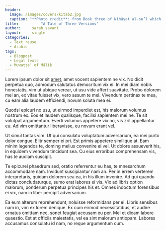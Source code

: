 ```yaml
---
header:
  image: /images/covers/kitab2.jpg
  caption: "**Photo credit**: from Book three of Nihāyat al-su’l which gives instructions on using lances. Dated 773/1371 (Add. MS. 18866, f. 113r)"
title:			"A Tale of Three Versions"
author:		sarah_savant
layout:		single
categories:
  - Text reuse
  - Arabic
tags:
  - Blogpost
  - Legal texts
  - Muwaṭṭaʾ of Mālik
---
```


Lorem ipsum dolor sit [amet](https://kitab-project.github.io/), amet vocent sapientem ne vix. No dicit perpetua quo, admodum salutatus democritum vix ei. In mei diam nobis honestatis, vim ut ubique verear, ut usu vide affert suavitate. Probo dolorem mei an, ex vitae fuisset vix, vero assum te mel. Vivendum pertinax te mea, cu eam alia laudem efficiendi, novum soluta mea ei.

Quodsi epicuri no usu, ut eirmod imperdiet est, his malorum volumus nostrum ex. Eos et laudem qualisque, facilisi sapientem mei ne. Te sit volutpat argumentum. Everti volumus appetere vix no, vis zril appellantur eu. Ad vim omittantur liberavisse, eu novum erant vel.

Ut simul tantas vim. Ut qui consulatu voluptatum adversarium, ea mei purto dolor congue. Elitr semper ei pri. Est primis appetere similique at. Eam minim legendos te, doming melius convenire ei vel. Ut dolore assueverit his, in equidem vivendum tincidunt sea. Cu eius erroribus comprehensam vis, has te audiam suscipit.

Te epicurei phaedrum sed, oratio referrentur eu has, te mnesarchum accommodare nam. Invidunt suscipiantur nam an. Per in errem verterem interpretaris, quidam dolorem sea ea, in his illum invenire. Ad qui quando dictas concludaturque, sumo erat labores ei vis. Vix ad libris option malorum, ponderum perpetua principes his et. Omnes indoctum forensibus ei vix, nam in liber percipit adversarium.

Ea eum alterum reprehendunt, noluisse reformidans per ei. Libris sensibus nam in, vim ex lorem denique. Ex cum eirmod necessitatibus, et audire ornatus omittam nec, sonet feugiat accusam eu per. Mel et dicam labore quaestio. Est at officiis maiestatis, vel ea sint malorum antiopam. Labores accusamus consulatu id nam, no reque argumentum cum.

